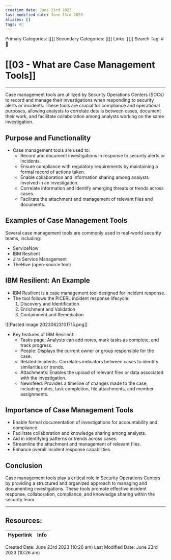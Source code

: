 ```yaml
---
creation date: June 23rd 2023
last modified date: June 23rd 2023
aliases: []
tags: #📖
---
```


Primary Categories: [[]] 
Secondary Categories: [[]] 
Links: [[]] 
Search Tag: #📖  

# [[03 - What are Case Management Tools]]  
---

Case management tools are utilized by Security Operations Centers (SOCs) to record and manage their investigations when responding to security alerts or incidents. These tools are crucial for compliance and operational purposes, allowing analysts to correlate details between cases, document their work, and facilitate collaboration among analysts working on the same investigation.

## Purpose and Functionality
- Case management tools are used to:
  - Record and document investigations in response to security alerts or incidents.
  - Ensure compliance with regulatory requirements by maintaining a formal record of actions taken.
  - Enable collaboration and information sharing among analysts involved in an investigation.
  - Correlate information and identify emerging threats or trends across cases.
  - Facilitate the attachment and management of relevant files and documents.

## Examples of Case Management Tools
Several case management tools are commonly used in real-world security teams, including:
- ServiceNow
- IBM Resilient
- Jira Service Management
- TheHive (open-source tool)

## IBM Resilient: An Example
- IBM Resilient is a case management tool designed for incident response.
- The tool follows the PICERL incident response lifecycle:
  1. Discovery and Identification
  2. Enrichment and Validation
  3. Containment and Remediation

![[Pasted image 20230623101715.png]]

- Key features of IBM Resilient:
  - Tasks page: Analysts can add notes, mark tasks as complete, and track progress.
  - People: Displays the current owner or group responsible for the case.
  - Related Incidents: Correlates indicators between cases to identify similarities or trends.
  - Attachments: Enables the upload of relevant files or data associated with the investigation.
  - Newsfeed: Provides a timeline of changes made to the case, including notes, task completion, file attachments, and member assignments.

## Importance of Case Management Tools
- Enable formal documentation of investigations for accountability and compliance.
- Facilitate collaboration and knowledge sharing among analysts.
- Aid in identifying patterns or trends across cases.
- Streamline the attachment and management of relevant files.
- Enhance overall incident response capabilities.

## Conclusion
Case management tools play a critical role in Security Operations Centers by providing a structured and organized approach to managing and documenting investigations. These tools promote effective incident response, collaboration, compliance, and knowledge sharing within the security team.


___

## Resources:

| Hyperlink | Info |
| --------- | ---- |


Created Date: June 23rd 2023 (10:26 am) 
Last Modified Date: June 23rd 2023 (10:26 am)
